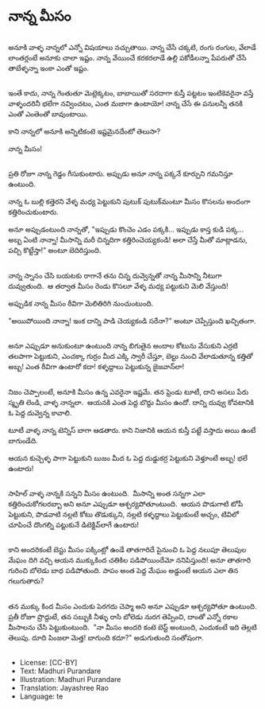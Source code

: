 # నాన్న మీసం

##
అనూకి వాళ్ళ నాన్నలో ఎన్నో విషయాలు నచ్చుతాయి. నాన్న చేసే చక్కటి, రంగు రంగుల, వేలాడే లాంతర్లంటే అనూకు చాలా ఇష్టం. నాన్న వేయించే కరకరలాడే ఉల్లి పకోడీలన్నా పేపరుతో చేసే తాబేళ్ళన్నా ఇంకా ఎంతో ఇష్టం.

##
ఇంతే కాదు, నాన్న గెంతుతూ మెట్లెక్కటం, బాబాయితో సరదాగా కుస్తీ పట్టటం ఇంటికెవరైనా వస్తే వాళ్ళందరినీ భలేగా నవ్వించటం, ఎంత మజాగా ఉంటాయో! నాన్న చేసే ఈ పనులన్నీ తనకి ఎంతో ఎంతెంతో బావుంటాయి. 

కాని నాన్నలో అనూకి అన్నిటికంటె ఇష్టమైనదేంటో తెలుసా? 

నాన్న మీసం! 

##
ప్రతి రోజూ నాన్న గెడ్డం గీసుకుంటారు.
అప్పుడు అనూ నాన్న పక్కనే కూర్చుని గమనిస్తూ ఉంటుంది.

నాన్న ఓ బుల్లి కత్తెరని వేళ్ళ మధ్య పెట్టుకుని
పుటుక్ పుటుక్‌మంటూ మీసం కొసలను అందంగా కత్తిరించుకుంటారు.

అనూ అప్పుడంటుంది నాన్నతో, "ఇప్పుడు కొంచెం ఎడం పక్కకి... ఇప్పుడు కాస్త కుడి పక్క... అబ్బ ఏంటి నాన్నా! మీసాన్ని మరీ చిన్నదిగా కత్తిరించెయ్యకండి!
అలా చేస్తే మీతో మాట్లాడను, పచ్చి కొట్టేస్తా!" అంటూ బెదిరిస్తుంది.

##
నాన్న స్నానం చేసి బయటకు రాగానే తను చిన్న దువ్వెన్నతో నాన్న మీసాన్ని నీటుగా దువ్వుతుంది.  ఆ తర్వాత మీసం రెండు కొసలూ వేళ్ళ మధ్య పట్టుకుని మెలి వేస్తుంది! 

అప్పుడిక నాన్న మీసం ఠీవిగా మెలితిరిగి నుంచుంటుంది. 

"అయిపోయింది నాన్నా! ఇంక దాన్ని పాడి చెయ్యకండి సరేనా?" అంటూ చెప్పేస్తుంది ఖచ్చితంగా. 

##
అనూ ఎప్పుడూ అనుకుంటూ ఉంటుంది నాన్న బిగుతైన అందాల కోటును వేసుకుని ఎర్రటి తలపాగా పెట్టుకుని, ఎంచక్కా గుర్రం మీద ఎక్కి స్వారీ చేస్తూ, బెల్టు నుంచి వేలాడుతూన్న కత్తితో అబ్బ! ఎంత ఠీవిగా ఉంటారో కదా! కళ్ళద్దాలు పెట్టుకున్న జైజవాన్‌లా! 

##
నిజం చెప్పాలంటే, అనూకి మీసం ఉన్న ఎవరైనా ఇష్టమే. తన ఫ్రెండు టూటీ, దాని అసలు పేరు స్మృతి లెండి, వాళ్ళ నాన్నలా. 
ఆయనకి ఎంత పెద్ద బొద్దు మీసం ఉందో. దాన్ని దువ్వు కోవటానికి ఓ పెద్ద దువ్వెన్న కావాలి. 

టూటీ వాళ్ళ నాన్న టెన్నిస్ బాగా ఆడతారు. కాని నిజానికి ఆయన కుస్తీ పట్టే వస్తాదు అయి ఉంటే బాగుండేది. 

ఆయన కుచ్చెళ్ళ పాగా పెట్టుకుని బుజం మీద ఓ పెద్ద దుడ్డుకర్ర పెట్టుకుని వెళ్తూంటే అబ్బ! భలే ఉంటారు! 

##
సాహిల్ వాళ్ళ నాన్నకి సన్నని మీసం ఉంటుంది.  మీసాన్ని అంత సన్నగా ఎలా కత్తిరించుకోగలరబ్బా అని అనూ ఎప్పుడూ ఆశ్చర్యపోతూంటుంది.  ఆయన పొడుగాటి టోపీ పెట్టుకుని, పొడవాటి నల్లటి కోటు తొడుక్కుని, నల్లటి కళ్ళద్దాలు పెట్టుకుంటే అచ్చం, టివిలో చూపించే దొంగల్ని పట్టుకునే డిటెక్టివ్‌లాగే ఉంటారు! 

##
కాని అందరికంటే బెస్టు మీసం పక్కింట్లో ఉండే తాతగారిదే పైనుంచి ఓ పెద్ద నలుపూ తెలుపుల మేఘం దిగి వచ్చి ఆయన ముక్కుకింద చతికిల పడిపోయిందేమో ననిపిస్తుంది! అనూ తాతగారి గురించి బోలెడు బాధ పడిపోతుంది. పాపం అంత పెద్ద మేఘం అడ్డుంటే ఆయన ఎలా తిన గలుగుతారు? 

##
తన ముక్కు కింద మీసం ఎందుకు పెరగదు చెప్మా అని అనూ ఎప్పుడూ ఆశ్చర్యపోతూ ఉంటుంది. ప్రతీ రోజూ ప్రొద్దుటే, తన సబ్బుకి నీళ్ళు రాసి బోలెడు నురగ తెప్పించి, దాంతో ఎన్నో రకాల మీసాలను చేసి పెట్టుకుంటుంది.  "నా మీసం అందరి కంటె బెస్ట్ అంటుంది, ఎందుకంటే ఇది తెల్లటి తెలుపు. దూది పింజలా మెత్త! బాగుంది కదూ?" అడుగుతుంది సంతోషంగా. 

##
* License: [CC-BY]
* Text: Madhuri Purandare
* Illustration: Madhuri Purandare
* Translation: Jayashree Rao
* Language: te
